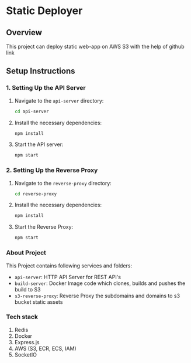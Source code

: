 # Static Deployer

## Overview
This project can deploy static web-app on AWS S3 with the help of github link

## Setup Instructions

### 1. Setting Up the API Server

1. Navigate to the `api-server` directory:
   ```sh
   cd api-server
   ```
2. Install the necessary dependencies:
   ```sh
   npm install
   ```
3. Start the API server:
    ```sh
   npm start
   ```

### 2. Setting Up the Reverse Proxy
1. Navigate to the `reverse-proxy` directory:
   ```sh
   cd reverse-proxy
   ```
2. Install the necessary dependencies:
   ```sh
   npm install
   ```
3. Start the Reverse Proxy:
    ```sh
   npm start
   ```

### About Project
This Project contains following services and folders:

- `api-server`: HTTP API Server for REST API's
- `build-server`: Docker Image code which clones, builds and pushes the build to S3
- `s3-reverse-proxy`: Reverse Proxy the subdomains and domains to s3 bucket static assets

### Tech stack 
1. Redis 
2. Docker 
3. Express.js
4. AWS (S3, ECR, ECS, IAM)
5. SocketIO
